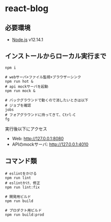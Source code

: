 # react-blog

## 必要環境
- [Node.js](https://nodejs.org/ja/) v12.14.1

## インストールからローカル実行まで

```shell
npm i

# webサーバ+ファイル監視+ブラウザーシンク
npm run hot &
# api mockサーバを起動
npm run mock &

# バックグラウンドで動くので消したいときは以下
# ジョブを確認
jobs
# フォアグラウンドに持ってきて、Ctrl-C
fg
```
実行後以下にアクセス
- Web: http://127.0.0.1:8080
- APIのmockサーバ: http://127.0.0.1:4010

## コマンド類

```shell
# eslintをかける
npm run lint
# eslintかけ、修正
npm run lint:fix

# 開発用ビルド
npm run build

# プロダクト用ビルド
npm run build:prod
```